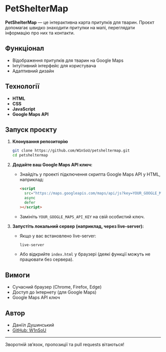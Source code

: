 # PetShelterMap

**PetShelterMap** — це інтерактивна карта притулків для тварин. Проєкт допомагає швидко знаходити притулки на мапі, переглядати інформацію про них та контакти.

## Функціонал

- Відображення притулків для тварин на Google Maps
- Інтуїтивний інтерфейс для користувача
- Адаптивний дизайн

## Технології

- **HTML**
- **CSS**
- **JavaScript**
- **Google Maps API**

## Запуск проєкту

1. **Клонування репозиторію**

   ```sh
   git clone https://github.com/W1nSoU/petsheltermap.git
   cd petsheltermap
   ```

2. **Додайте ваш Google Maps API ключ:**

   - Знайдіть у проекті підключення скрипта Google Maps API у HTML, наприклад:
     ```html
     <script
       src="https://maps.googleapis.com/maps/api/js?key=YOUR_GOOGLE_MAPS_API_KEY&callback=initMap"
       async
       defer
     ></script>
     ```
   - Замініть `YOUR_GOOGLE_MAPS_API_KEY` на свій особистий ключ.

3. **Запустіть локальний сервер (наприклад, через live-server):**
   - Якщо у вас встановлено live-server:
     ```sh
     live-server
     ```
   - Або відкрийте `index.html` у браузері (деякі функції можуть не працювати без сервера).

## Вимоги

- Сучасний браузер (Chrome, Firefox, Edge)
- Доступ до Інтернету (для Google Maps)
- Google Maps API ключ

## Автор

- Даніїл Душинський
- [GitHub: W1nSoU](https://github.com/W1nSoU)

---

Зворотній зв’язок, пропозиції та pull requests вітаються!
